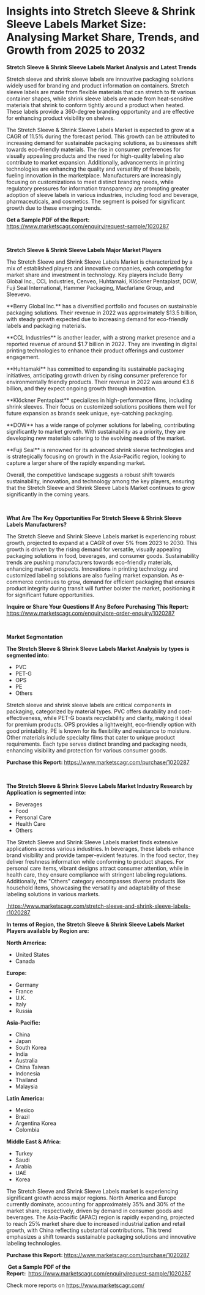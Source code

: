 <p><h1>Insights into Stretch Sleeve & Shrink Sleeve Labels Market Size: Analysing Market Share, Trends, and Growth from 2025 to 2032</h1></p><p><strong>Stretch Sleeve & Shrink Sleeve Labels Market Analysis and Latest Trends</strong></p>
<p><p>Stretch sleeve and shrink sleeve labels are innovative packaging solutions widely used for branding and product information on containers. Stretch sleeve labels are made from flexible materials that can stretch to fit various container shapes, while shrink sleeve labels are made from heat-sensitive materials that shrink to conform tightly around a product when heated. These labels provide a 360-degree branding opportunity and are effective for enhancing product visibility on shelves.</p><p>The Stretch Sleeve & Shrink Sleeve Labels Market is expected to grow at a CAGR of 11.5% during the forecast period. This growth can be attributed to increasing demand for sustainable packaging solutions, as businesses shift towards eco-friendly materials. The rise in consumer preferences for visually appealing products and the need for high-quality labeling also contribute to market expansion. Additionally, advancements in printing technologies are enhancing the quality and versatility of these labels, fueling innovation in the marketplace. Manufacturers are increasingly focusing on customizations to meet distinct branding needs, while regulatory pressures for information transparency are prompting greater adoption of sleeve labels in various industries, including food and beverage, pharmaceuticals, and cosmetics. The segment is poised for significant growth due to these emerging trends.</p></p>
<p><strong>Get a Sample PDF of the Report:&nbsp;</strong> <a href="https://www.marketscagr.com/enquiry/request-sample/1020287?utm_campaign=1911&utm_medium=2&utm_source=Github&utm_content=ia&utm_term=06022025&utm_id=stretch-sleeve-shrink-sleeve-labels">https://www.marketscagr.com/enquiry/request-sample/1020287</a></p>
<p>&nbsp;</p>
<p><strong>Stretch Sleeve & Shrink Sleeve Labels Major Market Players</strong></p>
<p><p>The Stretch Sleeve and Shrink Sleeve Labels Market is characterized by a mix of established players and innovative companies, each competing for market share and investment in technology. Key players include Berry Global Inc., CCL Industries, Cenveo, Huhtamaki, Klöckner Pentaplast, DOW, Fuji Seal International, Hammer Packaging, Macfarlane Group, and Sleevevo.</p><p>**Berry Global Inc.** has a diversified portfolio and focuses on sustainable packaging solutions. Their revenue in 2022 was approximately $13.5 billion, with steady growth expected due to increasing demand for eco-friendly labels and packaging materials.</p><p>**CCL Industries** is another leader, with a strong market presence and a reported revenue of around $1.7 billion in 2022. They are investing in digital printing technologies to enhance their product offerings and customer engagement.</p><p>**Huhtamaki** has committed to expanding its sustainable packaging initiatives, anticipating growth driven by rising consumer preference for environmentally friendly products. Their revenue in 2022 was around €3.6 billion, and they expect ongoing growth through innovation.</p><p>**Klöckner Pentaplast** specializes in high-performance films, including shrink sleeves. Their focus on customized solutions positions them well for future expansion as brands seek unique, eye-catching packaging.</p><p>**DOW** has a wide range of polymer solutions for labeling, contributing significantly to market growth. With sustainability as a priority, they are developing new materials catering to the evolving needs of the market.</p><p>**Fuji Seal** is renowned for its advanced shrink sleeve technologies and is strategically focusing on growth in the Asia-Pacific region, looking to capture a larger share of the rapidly expanding market.</p><p>Overall, the competitive landscape suggests a robust shift towards sustainability, innovation, and technology among the key players, ensuring that the Stretch Sleeve and Shrink Sleeve Labels Market continues to grow significantly in the coming years.</p></p>
<p>&nbsp;</p>
<p><strong>What Are The Key Opportunities For Stretch Sleeve & Shrink Sleeve Labels Manufacturers?</strong></p>
<p><p>The Stretch Sleeve and Shrink Sleeve Labels market is experiencing robust growth, projected to expand at a CAGR of over 5% from 2023 to 2030. This growth is driven by the rising demand for versatile, visually appealing packaging solutions in food, beverages, and consumer goods. Sustainability trends are pushing manufacturers towards eco-friendly materials, enhancing market prospects. Innovations in printing technology and customized labeling solutions are also fueling market expansion. As e-commerce continues to grow, demand for efficient packaging that ensures product integrity during transit will further bolster the market, positioning it for significant future opportunities.</p></p>
<p><strong>Inquire or Share Your Questions If Any Before Purchasing This Report:</strong> <a href="https://www.marketscagr.com/enquiry/pre-order-enquiry/1020287?utm_campaign=1911&utm_medium=2&utm_source=Github&utm_content=ia&utm_term=06022025&utm_id=stretch-sleeve-shrink-sleeve-labels">https://www.marketscagr.com/enquiry/pre-order-enquiry/1020287</a></p>
<p>&nbsp;</p>
<p><strong>Market Segmentation</strong></p>
<p><strong>The Stretch Sleeve & Shrink Sleeve Labels Market Analysis by types is segmented into:</strong></p>
<p><ul><li>PVC</li><li>PET-G</li><li>OPS</li><li>PE</li><li>Others</li></ul></p>
<p><p>Stretch sleeve and shrink sleeve labels are critical components in packaging, categorized by material types. PVC offers durability and cost-effectiveness, while PET-G boasts recyclability and clarity, making it ideal for premium products. OPS provides a lightweight, eco-friendly option with good printability. PE is known for its flexibility and resistance to moisture. Other materials include specialty films that cater to unique product requirements. Each type serves distinct branding and packaging needs, enhancing visibility and protection for various consumer goods.</p></p>
<p><strong>Purchase this Report:&nbsp;</strong><a href="https://www.marketscagr.com/purchase/1020287?utm_campaign=1911&utm_medium=2&utm_source=Github&utm_content=ia&utm_term=06022025&utm_id=stretch-sleeve-shrink-sleeve-labels">https://www.marketscagr.com/purchase/1020287</a></p>
<p>&nbsp;</p>
<p><strong>The Stretch Sleeve & Shrink Sleeve Labels Market Industry Research by Application is segmented into:</strong></p>
<p><ul><li>Beverages</li><li>Food</li><li>Personal Care</li><li>Health Care</li><li>Others</li></ul></p>
<p><p>The Stretch Sleeve and Shrink Sleeve Labels market finds extensive applications across various industries. In beverages, these labels enhance brand visibility and provide tamper-evident features. In the food sector, they deliver freshness information while conforming to product shapes. For personal care items, vibrant designs attract consumer attention, while in health care, they ensure compliance with stringent labeling regulations. Additionally, the "Others" category encompasses diverse products like household items, showcasing the versatility and adaptability of these labeling solutions in various markets.</p></p>
<p><a href="https://www.marketscagr.com/stretch-sleeve-and-shrink-sleeve-labels-r1020287?utm_campaign=1911&utm_medium=2&utm_source=Github&utm_content=ia&utm_term=06022025&utm_id=stretch-sleeve-shrink-sleeve-labels">&nbsp;https://www.marketscagr.com/stretch-sleeve-and-shrink-sleeve-labels-r1020287</a></p>
<p><strong>In terms of Region, the Stretch Sleeve & Shrink Sleeve Labels Market Players available by Region are:</strong></p>
<p>
    <p> <strong> North America: </strong>
        <ul>
            <li>United States</li>
            <li>Canada</li>
        </ul>
        </p> 
    <p> <strong> Europe: </strong>
        <ul>
            <li>Germany</li>
            <li>France</li>
            <li>U.K.</li>
            <li>Italy</li>
            <li>Russia</li>
        </ul>
        </p> 
    <p> <strong> Asia-Pacific: </strong>
        <ul>
            <li>China</li>
            <li>Japan</li>
            <li>South Korea</li>
            <li>India</li>
            <li>Australia</li>
            <li>China Taiwan</li>
            <li>Indonesia</li>
            <li>Thailand</li>
            <li>Malaysia</li>
        </ul>
        </p> 
    <p> <strong> Latin America: </strong>
        <ul>
            <li>Mexico</li>
            <li>Brazil</li>
            <li>Argentina Korea</li>
            <li>Colombia</li>
        </ul>
        </p> 
    <p> <strong> Middle East & Africa: </strong>
        <ul>
            <li>Turkey</li>
            <li>Saudi</li>
            <li>Arabia</li>
            <li>UAE</li>
            <li>Korea</li>
        </ul>
    </p>
    </p>
<p><p>The Stretch Sleeve and Shrink Sleeve Labels market is experiencing significant growth across major regions. North America and Europe currently dominate, accounting for approximately 35% and 30% of the market share, respectively, driven by demand in consumer goods and beverages. The Asia-Pacific (APAC) region is rapidly expanding, projected to reach 25% market share due to increased industrialization and retail growth, with China reflecting substantial contributions. This trend emphasizes a shift towards sustainable packaging solutions and innovative labeling technologies.</p></p>
<p><strong>Purchase this Report: </strong><a href="https://www.marketscagr.com/purchase/1020287?utm_campaign=1911&utm_medium=2&utm_source=Github&utm_content=ia&utm_term=06022025&utm_id=stretch-sleeve-shrink-sleeve-labels">https://www.marketscagr.com/purchase/1020287</a></p>
<p>&nbsp;<strong>Get a Sample PDF of the Report:&nbsp;&nbsp;</strong><a href="https://www.marketscagr.com/enquiry/request-sample/1020287?utm_campaign=1911&utm_medium=2&utm_source=Github&utm_content=ia&utm_term=06022025&utm_id=stretch-sleeve-shrink-sleeve-labels">https://www.marketscagr.com/enquiry/request-sample/1020287</a></p>
<p><strong></strong></p>
<p>Check more reports on <a href="https://www.marketscagr.com/?utm_campaign=1911&utm_medium=2&utm_source=Github&utm_content=ia&utm_term=06022025&utm_id=stretch-sleeve-shrink-sleeve-labels">https://www.marketscagr.com/</a></p>